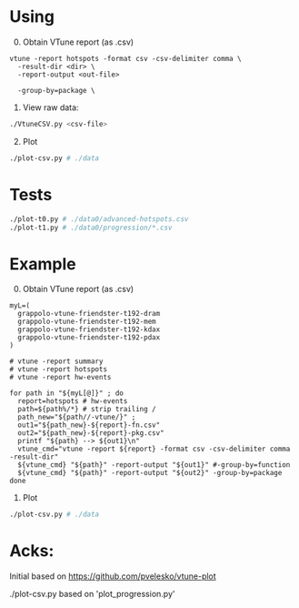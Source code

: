 <!-- -*-Mode: markdown;-*- -->
<!-- $Id$ -->

Using
=============================================================================

0. Obtain VTune report (as .csv)

```
vtune -report hotspots -format csv -csv-delimiter comma \
  -result-dir <dir> \
  -report-output <out-file>

  -group-by=package \
```


1. View raw data:

```sh
./VtuneCSV.py <csv-file>
```

2. Plot

```sh
./plot-csv.py # ./data
```

Tests
=============================================================================

```sh
./plot-t0.py # ./data0/advanced-hotspots.csv
./plot-t1.py # ./data0/progression/*.csv
```


Example
=============================================================================

0. Obtain VTune report (as .csv)

```
myL=(
  grappolo-vtune-friendster-t192-dram
  grappolo-vtune-friendster-t192-mem
  grappolo-vtune-friendster-t192-kdax
  grappolo-vtune-friendster-t192-pdax
)

# vtune -report summary
# vtune -report hotspots
# vtune -report hw-events

for path in "${myL[@]}" ; do
  report=hotspots # hw-events
  path=${path%/*} # strip trailing /
  path_new="${path//-vtune/}" ;
  out1="${path_new}-${report}-fn.csv"
  out2="${path_new}-${report}-pkg.csv"
  printf "${path} --> ${out1}\n"
  vtune_cmd="vtune -report ${report} -format csv -csv-delimiter comma -result-dir"
  ${vtune_cmd} "${path}" -report-output "${out1}" #-group-by=function
  ${vtune_cmd} "${path}" -report-output "${out2}" -group-by=package
done
```

1. Plot

```sh
./plot-csv.py # ./data
```


Acks:
=============================================================================

Initial based on https://github.com/pvelesko/vtune-plot

./plot-csv.py based on 'plot_progression.py'
